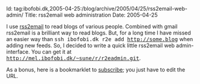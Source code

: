 Id: tag:ibofobi.dk,2005-04-25:/blog/archive/2005/04/25/rss2email-web-admin/
Title: rss2email web administration
Date: 2005-04-25

I use <a href='http://www.aaronsw.com/2002/rss2email/'>rss2email</a> to
read blogs of various people. Combined with gmail rss2email is a brilliant
way to read blogs. But, for a long time I have missed an easier way than
<tt>ssh ibofobi.dk r2e add http://some.blog</tt> when adding new feeds.
So, I decided to write a quick little rss2email web admin-interface. You
can get it at <tt>http://mel.ibofobi.dk/~sune/r/r2eadmin.git</tt>.

As a bonus, here is a bookmarklet to <a
href="javascript:q=location.href;void(open('http://woop.com/rss2email/find?url='+escape(q),'rss2email','toolbar=no,width=700,height=500'));"
title='rss2email web-admin subscribe bookmarlet'>subscribe</a>; you just
have to edit the URL.